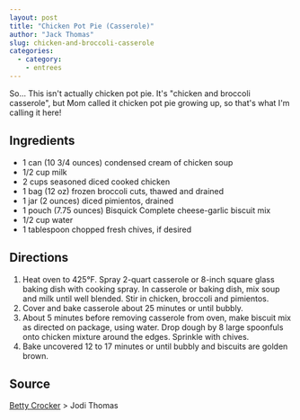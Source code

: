 ```yaml
---
layout: post
title: "Chicken Pot Pie (Casserole)"
author: "Jack Thomas"
slug: chicken-and-broccoli-casserole
categories:
  - category:
    - entrees
---
```


So... This isn't actually chicken pot pie. It's "chicken and broccoli casserole", but Mom called it chicken pot pie growing up, so that's what I'm calling it here!

## Ingredients

- 1 can (10 3/4 ounces) condensed cream of chicken soup
- 1/2 cup milk
- 2 cups seasoned diced cooked chicken
- 1 bag (12 oz) frozen broccoli cuts, thawed and drained
- 1 jar (2 ounces) diced pimientos, drained
- 1 pouch (7.75 ounces) Bisquick Complete cheese-garlic biscuit mix
- 1/2 cup water
- 1 tablespoon chopped fresh chives, if desired

## Directions

1. Heat oven to 425°F. Spray 2-quart casserole or 8-inch square glass baking dish with cooking spray. In casserole or baking dish, mix soup and milk until well blended. Stir in chicken, broccoli and pimientos.
2. Cover and bake casserole about 25 minutes or until bubbly.
3. About 5 minutes before removing casserole from oven, make biscuit mix as directed on package, using water. Drop dough by 8 large spoonfuls onto chicken mixture around the edges. Sprinkle with chives.
4. Bake uncovered 12 to 17 minutes or until bubbly and biscuits are golden brown. 

## Source

[Betty Crocker](https://www.bettycrocker.com/recipes/chicken-and-broccoli-casserole-with-cheesy-biscuit-topping/df01fdae-1980-40f0-887a-de5f90fae308) > Jodi Thomas

